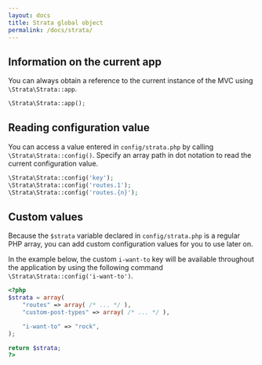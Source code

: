 ```yaml
---
layout: docs
title: Strata global object
permalink: /docs/strata/
---
```


## Information on the current app

You can always obtain a reference to the current instance of the MVC using  `\Strata\Strata::app`.

~~~ php
\Strata\Strata::app();
~~~

## Reading configuration value

You can access a value entered in `config/strata.php` by calling `\Strata\Strata::config()`. Specify an array path in dot notation to read the current configuration value.

~~~ php
\Strata\Strata::config('key');
\Strata\Strata::config('routes.1');
\Strata\Strata::config('routes.{n}');
~~~

## Custom values

Because the `$strata` variable declared in `config/strata.php` is a regular PHP array, you can add custom configuration values for you to use later on.

In the example below, the custom `i-want-to` key will be available throughout the application by using the following command `\Strata\Strata::config('i-want-to')`.

~~~ php
<?php
$strata = array(
    "routes" => array( /* ... */ ),
    "custom-post-types" => array( /* ... */ ),

    "i-want-to" => "rock",
);

return $strata;
?>
~~~
